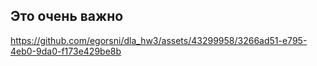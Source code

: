 ## Это очень важно
https://github.com/egorsni/dla_hw3/assets/43299958/3266ad51-e795-4eb0-9da0-f173e429be8b
